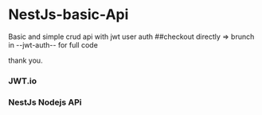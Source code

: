 # NestJs-basic-Api
Basic and simple crud api with jwt user auth 
##checkout directly => brunch in
--jwt-auth--  for full code


thank you.

### JWT.io
### NestJs Nodejs APi
